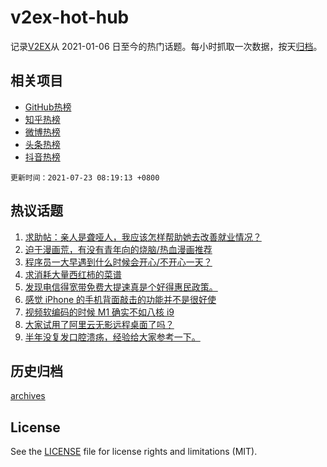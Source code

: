 # v2ex-hot-hub

 记录[V2EX](https://www.v2ex.com/)从 2021-01-06 日至今的热门话题。每小时抓取一次数据，按天[归档](archives)。
 
 ## 相关项目

- [GitHub热榜](https://github.com/lonnyzhang423/github-hot-hub)
- [知乎热榜](https://github.com/lonnyzhang423/zhihu-hot-hub)
- [微博热榜](https://github.com/lonnyzhang423/weibo-hot-hub)
- [头条热榜](https://github.com/lonnyzhang423/toutiao-hot-hub)
- [抖音热榜](https://github.com/lonnyzhang423/douyin-hot-hub)


 `更新时间：2021-07-23 08:19:13 +0800`

## 热议话题

1. [求助帖：亲人是聋哑人，我应该怎样帮助她去改善就业情况？](https://www.v2ex.com/t/791015)
1. [迫于漫画荒，有没有青年向的烧脑/热血漫画推荐](https://www.v2ex.com/t/790967)
1. [程序员一大早遇到什么时候会开心/不开心一天？](https://www.v2ex.com/t/790971)
1. [求消耗大量西红柿的菜谱](https://www.v2ex.com/t/791116)
1. [发现电信得宽带免费大提速真是个好得惠民政策。](https://www.v2ex.com/t/791011)
1. [感觉 iPhone 的手机背面敲击的功能并不是很好使](https://www.v2ex.com/t/790995)
1. [视频软编码的时候 M1 确实不如八核 i9](https://www.v2ex.com/t/791040)
1. [大家试用了阿里云无影远程桌面了吗？](https://www.v2ex.com/t/791019)
1. [半年没复发口腔溃疡，经验给大家参考一下。](https://www.v2ex.com/t/790992)

## 历史归档

[archives](archives)

## License

See the [LICENSE](LICENSE) file for license rights and limitations (MIT).

